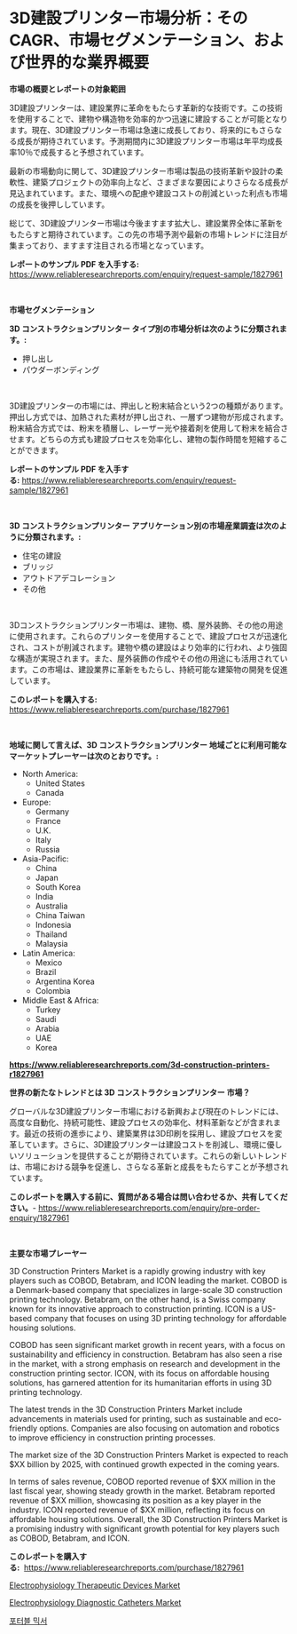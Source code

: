 <p><h1>3D建設プリンター市場分析：そのCAGR、市場セグメンテーション、および世界的な業界概要</h1></p><p><strong>市場の概要とレポートの対象範囲</strong></p>
<p><p>3D建設プリンターは、建設業界に革命をもたらす革新的な技術です。この技術を使用することで、建物や構造物を効率的かつ迅速に建設することが可能となります。現在、3D建設プリンター市場は急速に成長しており、将来的にもさらなる成長が期待されています。予測期間内に3D建設プリンター市場は年平均成長率10％で成長すると予想されています。</p><p>最新の市場動向に関して、3D建設プリンター市場は製品の技術革新や設計の柔軟性、建築プロジェクトの効率向上など、さまざまな要因によりさらなる成長が見込まれています。また、環境への配慮や建設コストの削減といった利点も市場の成長を後押ししています。</p><p>総じて、3D建設プリンター市場は今後ますます拡大し、建設業界全体に革新をもたらすと期待されています。この先の市場予測や最新の市場トレンドに注目が集まっており、ますます注目される市場となっています。</p></p>
<p><strong>レポートのサンプル PDF を入手する:</strong> <a href="https://www.reliableresearchreports.com/enquiry/request-sample/1827961">https://www.reliableresearchreports.com/enquiry/request-sample/1827961</a></p>
<p>&nbsp;</p>
<p><strong>市場セグメンテーション</strong></p>
<p><strong>3D コンストラクションプリンター タイプ別の市場分析は次のように分類されます。:</strong></p>
<p><ul><li>押し出し</li><li>パウダーボンディング</li></ul></p>
<p>&nbsp;</p>
<p><p>3D建設プリンターの市場には、押出しと粉末結合という2つの種類があります。押出し方式では、加熱された素材が押し出され、一層ずつ建物が形成されます。粉末結合方式では、粉末を積層し、レーザー光や接着剤を使用して粉末を結合させます。どちらの方式も建設プロセスを効率化し、建物の製作時間を短縮することができます。</p></p>
<p><strong>レポートのサンプル PDF を入手する:</strong>&nbsp;<a href="https://www.reliableresearchreports.com/enquiry/request-sample/1827961">https://www.reliableresearchreports.com/enquiry/request-sample/1827961</a></p>
<p>&nbsp;</p>
<p><strong> 3D コンストラクションプリンター アプリケーション別の市場産業調査は次のように分類されます。:</strong></p>
<p><ul><li>住宅の建設</li><li>ブリッジ</li><li>アウトドアデコレーション</li><li>その他</li></ul></p>
<p>&nbsp;</p>
<p><p>3Dコンストラクションプリンター市場は、建物、橋、屋外装飾、その他の用途に使用されます。これらのプリンターを使用することで、建設プロセスが迅速化され、コストが削減されます。建物や橋の建設はより効率的に行われ、より強固な構造が実現されます。また、屋外装飾の作成やその他の用途にも活用されています。この市場は、建設業界に革新をもたらし、持続可能な建築物の開発を促進しています。</p></p>
<p><strong>このレポートを購入する:</strong>&nbsp; <a href="https://www.reliableresearchreports.com/purchase/1827961">https://www.reliableresearchreports.com/purchase/1827961</a></p>
<p>&nbsp;</p>
<p><strong>地域に関して言えば、3D コンストラクションプリンター 地域ごとに利用可能なマーケットプレーヤーは次のとおりです。:</strong></p>
<p><ul>
    <li>
        North America:
        <ul>
            <li>United States</li>
            <li>Canada</li>
        </ul>
    </li>
    <li>
        Europe:
        <ul>
            <li>Germany</li>
            <li>France</li>
            <li>U.K.</li>
            <li>Italy</li>
            <li>Russia</li>
        </ul>
    </li>
    <li>
        Asia-Pacific:
        <ul>
            <li>China</li>
            <li>Japan</li>
            <li>South Korea</li>
            <li>India</li>
            <li>Australia</li>
            <li>China Taiwan</li>
            <li>Indonesia</li>
            <li>Thailand</li>
            <li>Malaysia</li>
        </ul>
    </li>
    <li>
        Latin America:
        <ul>
            <li>Mexico</li>
            <li>Brazil</li>
            <li>Argentina Korea</li>
            <li>Colombia</li>
        </ul>
    </li>
    <li>
        Middle East & Africa:
        <ul>
            <li>Turkey</li>
            <li>Saudi</li>
            <li>Arabia</li>
            <li>UAE</li>
            <li>Korea</li>
        </ul>
    </li>
    </ul></p>
<p><strong><a href="https://www.reliableresearchreports.com/3d-construction-printers-r1827961">https://www.reliableresearchreports.com/3d-construction-printers-r1827961</a></strong>&nbsp;</p>
<p><strong>世界の新たなトレンドとは 3D コンストラクションプリンター 市場？</strong></p>
<p><p>グローバルな3D建設プリンター市場における新興および現在のトレンドには、高度な自動化、持続可能性、建設プロセスの効率化、材料革新などが含まれます。最近の技術の進歩により、建築業界は3D印刷を採用し、建設プロセスを変革しています。さらに、3D建設プリンターは建設コストを削減し、環境に優しいソリューションを提供することが期待されています。これらの新しいトレンドは、市場における競争を促進し、さらなる革新と成長をもたらすことが予想されています。</p></p>
<p><strong>このレポートを購入する前に、質問がある場合は問い合わせるか、共有してください。</strong>- <a href="https://www.reliableresearchreports.com/enquiry/pre-order-enquiry/1827961">https://www.reliableresearchreports.com/enquiry/pre-order-enquiry/1827961</a></p>
<p>&nbsp;</p>
<p><strong>主要な市場プレーヤー</strong></p>
<p><p>3D Construction Printers Market is a rapidly growing industry with key players such as COBOD, Betabram, and ICON leading the market. COBOD is a Denmark-based company that specializes in large-scale 3D construction printing technology. Betabram, on the other hand, is a Swiss company known for its innovative approach to construction printing. ICON is a US-based company that focuses on using 3D printing technology for affordable housing solutions.</p><p>COBOD has seen significant market growth in recent years, with a focus on sustainability and efficiency in construction. Betabram has also seen a rise in the market, with a strong emphasis on research and development in the construction printing sector. ICON, with its focus on affordable housing solutions, has garnered attention for its humanitarian efforts in using 3D printing technology.</p><p>The latest trends in the 3D Construction Printers Market include advancements in materials used for printing, such as sustainable and eco-friendly options. Companies are also focusing on automation and robotics to improve efficiency in construction printing processes.</p><p>The market size of the 3D Construction Printers Market is expected to reach $XX billion by 2025, with continued growth expected in the coming years.</p><p>In terms of sales revenue, COBOD reported revenue of $XX million in the last fiscal year, showing steady growth in the market. Betabram reported revenue of $XX million, showcasing its position as a key player in the industry. ICON reported revenue of $XX million, reflecting its focus on affordable housing solutions. Overall, the 3D Construction Printers Market is a promising industry with significant growth potential for key players such as COBOD, Betabram, and ICON.</p></p>
<p><strong>このレポートを購入する:</strong>&nbsp;&nbsp;<a href="https://www.reliableresearchreports.com/purchase/1827961">https://www.reliableresearchreports.com/purchase/1827961</a></p>
<p><p><a href="https://thundering-castanet-c65.notion.site/Electrophysiology-Therapeutic-Devices-Market-Trends-Forecast-and-Competitive-Analysis-to-2031-fbf08408b0d64c22bfc4ab22bb366fb7">Electrophysiology Therapeutic Devices Market</a></p><p><a href="https://bubble-tree-ea4.notion.site/Electrophysiology-Diagnostic-Catheters-Market-Competitive-Analysis-Market-Trends-and-Forecast-to-2-59e56ef2aa9e49e0b736feca81b0fb54">Electrophysiology Diagnostic Catheters Market</a></p><p><a href="https://medium.com/@raisin7568/%ED%9C%B4%EB%8C%80%EC%9A%A9-%EB%AF%B9%EC%84%9C-%EC%8B%9C%EC%9E%A5-%EC%A0%84%EB%A7%9D-%EC%82%B0%EC%97%85-%EA%B0%9C%EC%9A%94-%EB%B0%8F-%EC%98%88%EC%B8%A1-2024%EB%85%84%EB%B6%80%ED%84%B0-2031%EB%85%84%EA%B9%8C%EC%A7%80-1855e9f99791">포터블 믹서</a></p></p>